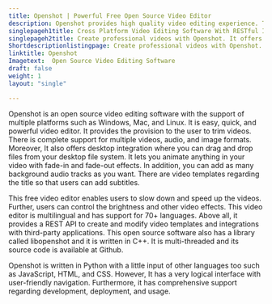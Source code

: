 ```yaml
---
title: Openshot | Powerful Free Open Source Video Editor
description: Openshot provides high quality video editing experience. This video editor is written in Python and offers many features to provide production ready videos.
singlepageh1title: Cross Platform Video Editing Software With RESTful Interface
singlepageh2title: Create professional videos with Openshot. It offers high class video editing capabilities with rich animations, background audio, titles, and video effects.
Shortdescriptionlistingpage: Create professional videos with Openshot. It offers high class video editing capabilities with rich animations, background audio, titles, and video effects.
linktitle: Openshot
Imagetext:  Open Source Video Editing Software
draft: false
weight: 1
layout: "single"

---
```


Openshot is an open source video editing software with the support of multiple platforms such as Windows, Mac, and Linux. It is easy, quick, and powerful video editor. It provides the provision to the user to trim videos. There is complete support for multiple videos, audio, and image formats. Moreover, It also offers desktop integration where you can drag and drop files from your desktop file system. It lets you animate anything in your video with fade-in and fade-out effects. In addition, you can add as many background audio tracks as you want. There are video templates regarding the title so that users can add subtitles.

This free video editor enables users to slow down and speed up the videos. Further, users can control the brightness and other video effects. This video editor is multilingual and has support for 70+ languages. Above all, it provides a REST API to create and modify video templates and integrations with third-party applications. This open source software also has a library called libopenshot and it is written in C++. It is multi-threaded and its source code is available at Github.

Openshot is written in Python with a little input of other languages too such as JavaScript, HTML, and CSS. However, It has a very logical interface with user-friendly navigation. Furthermore, it has comprehensive support regarding development, deployment, and usage.

<a class="anchor" id="requirements" name="requirements" style="font-size: 12.16px;"></a>